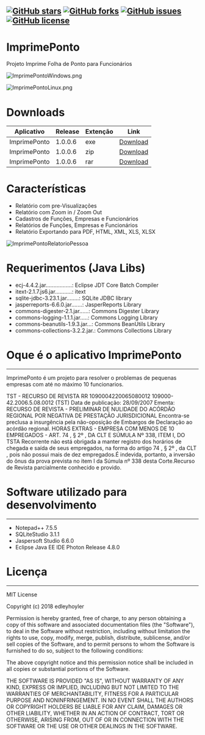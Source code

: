 [![GitHub stars](https://img.shields.io/github/stars/edleyhoyler/ImprimePonto.svg?style=flat-square)](https://github.com/edleyhoyler/ImprimePonto/stargazers)
[![GitHub forks](https://img.shields.io/github/forks/edleyhoyler/ImprimePonto.svg?style=flat-square)](https://github.com/edleyhoyler/ImprimePonto/network)
[![GitHub issues](https://img.shields.io/github/issues/edleyhoyler/ImprimePonto.svg?style=flat-square)](https://github.com/edleyhoyler/ImprimePonto/issues)
[![GitHub license](https://img.shields.io/github/license/edleyhoyler/ImprimePonto.svg?style=flat-square)](https://github.com/edleyhoyler/ImprimePonto/blob/master/README.md)
-------
# ImprimePonto
Projeto Imprime Folha de Ponto para Funcionários

![ImprimePontoWindows.png](https://i.imgur.com/Dt7dHFU.png)

![ImprimePontoLinux.png](https://i.imgur.com/VyoxBin.png)

# Downloads
| Aplicativo          | Release | Extenção | Link                                                                                                            |
| ------------------- | ------- | -------- | --------------------------------------------------------------------------------------------------------------- |
| ImprimePonto        | 1.0.0.6 | exe      | [Download](https://github.com/edleyhoyler/ImprimePonto/releases/download/1.0.0.6/ImprimePontoRelease1.0.0.6.exe)|
| ImprimePonto        | 1.0.0.6 | zip      | [Download](https://github.com/edleyhoyler/ImprimePonto/releases/download/1.0.0.6/ImprimePontoRelease1.0.0.6.zip)|
| ImprimePonto        | 1.0.0.6 | rar      | [Download](https://github.com/edleyhoyler/ImprimePonto/releases/download/1.0.0.6/ImprimePontoRelease1.0.0.6.rar)|

# Características
*   Relatório com pre-Visualizações
*   Relatório com Zoom in / Zoom Out
*   Cadastros  de Funções, Empresas e Funcionários
*   Relatórios de Funções, Empresas e Funcionários
*   Relatório Exportando para PDF, HTML, XML, XLS, XLSX

![ImprimePontoRelatorioPessoa](https://i.imgur.com/TGf3dkc.png)

# Requerimentos (Java Libs)
*   ecj-4.4.2.jar.................: Eclipse JDT Core Batch Compiler
*   itext-2.1.7.js6.jar...........: itext
*   sqlite-jdbc-3.23.1.jar........: SQLite JDBC library
*   jasperreports-6.6.0.jar.......: JasperReports Library
*   commons-digester-2.1.jar......: Commons Digester Library
*   commons-logging-1.1.1.jar.....: Commons Logging Library
*   commons-beanutils-1.9.3.jar...: Commons BeanUtils Library
*   commons-collections-3.2.2.jar.: Commons Collections Library

# Oque é o aplicativo ImprimePonto
-------
ImprimePonto é um projeto para resolver o problemas de pequenas empresas com até no máximo 10 funcionarios.

TST - RECURSO DE REVISTA RR 1090004220065080012 109000-42.2006.5.08.0012 (TST)
Data de publicação: 28/09/2007
Ementa: RECURSO DE REVISTA - PRELIMINAR DE NULIDADE DO ACÓRDÃO REGIONAL POR NEGATIVA DE PRESTAÇÃO JURISDICIONAL Encontra-se preclusa a insurgência pela não-oposição de Embargos de Declaração ao acórdão regional. HORAS EXTRAS - EMPRESA COM MENOS DE 10 EMPREGADOS - ART. 74 , § 2º , DA CLT E SÚMULA Nº 338, ITEM I, DO TSTA Recorrente não está obrigada a manter registro dos horários de chegada e saída de seus empregados, na forma do artigo 74 , § 2º , da CLT , pois não possui mais de dez empregados.É indevida, portanto, a inversão do ônus da prova prevista no item I da Súmula nº 338 desta Corte.Recurso de Revista parcialmente conhecido e provido.

# Software utilizado para desenvolvimento
-------
*   Notepad++ 7.5.5
*   SQLiteStudio 3.1.1
*   Jaspersoft Studio 6.6.0
*   Eclipse Java EE IDE Photon Release 4.8.0

# Licença
-------
MIT License

Copyright (c) 2018 edleyhoyler

Permission is hereby granted, free of charge, to any person obtaining a copy
of this software and associated documentation files (the "Software"), to deal
in the Software without restriction, including without limitation the rights
to use, copy, modify, merge, publish, distribute, sublicense, and/or sell
copies of the Software, and to permit persons to whom the Software is
furnished to do so, subject to the following conditions:

The above copyright notice and this permission notice shall be included in all
copies or substantial portions of the Software.

THE SOFTWARE IS PROVIDED "AS IS", WITHOUT WARRANTY OF ANY KIND, EXPRESS OR
IMPLIED, INCLUDING BUT NOT LIMITED TO THE WARRANTIES OF MERCHANTABILITY,
FITNESS FOR A PARTICULAR PURPOSE AND NONINFRINGEMENT. IN NO EVENT SHALL THE
AUTHORS OR COPYRIGHT HOLDERS BE LIABLE FOR ANY CLAIM, DAMAGES OR OTHER
LIABILITY, WHETHER IN AN ACTION OF CONTRACT, TORT OR OTHERWISE, ARISING FROM,
OUT OF OR IN CONNECTION WITH THE SOFTWARE OR THE USE OR OTHER DEALINGS IN THE
SOFTWARE.

